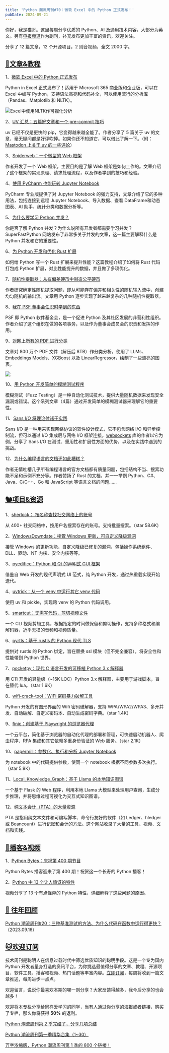 ```yaml
---
title: 'Python 潮流周刊#70：微软 Excel 中的 Python 正式发布！'
pubDate: 2024-09-21
---
```


你好，我是猫哥。这里每周分享优质的 Python、AI 及通用技术内容，大部分为英文。另有[电报频道](https://t.me/pythontrendingweekly)作为副刊，补充发布更加丰富的资讯，欢迎关注。

分享了 12 篇文章，12 个开源项目，2 则音视频，全文 2000 字。

## [🦄文章&教程](https://xiaobot.net/p/python_weekly)

1、[微软 Excel 中的 Python 正式发布](https://techcommunity.microsoft.com/t5/excel-blog/python-in-excel-available-now/ba-p/4240212)

Python in Excel 正式发布了！适用于 Microsoft 365 商业版和企业版，可以在 Excel 中编写 Python，支持语法高亮和代码补全，可以使用流行的分析库（Pandas、Matplotlib 和 NLTK）。

![Excel中使用NLTK作可视化分析](https://img.pythoncat.top/Python_in_Excel.png)

2、[UV 汇总：五篇好文章和一个 pre-commit 技巧](https://micro.webology.dev/2024/09/19/uv-roundup-five.html)

uv 已经不仅是更快的 pip，它变得越来越全能了。作者分享了 5 篇关于 uv 的文章，毫无疑问都是好评吹捧。如果你还不知道它，可以借此了解一下。（附：[Mastodon 上关于 uv 的一些评论](https://simonwillison.net/2024/Sep/8/uv-under-discussion-on-mastodon/)）

3、[Spiderweb：一个微型的 Web 框架](https://itsthejoker.github.io/spiderweb-the-tiny-web-framework)

作者开发了一个 Web 框架，主要目的是了解 Web 框架是如何工作的。文章介绍了这个框架的实现原理、请求处理流程，以及作者学到的技巧和经验。

4、[使用 PyCharm 也能玩转 Jupyter Notebook](https://blog.jetbrains.com/pycharm/2024/09/7-ways-to-use-jupyter-notebooks-inside-pycharm/)

PyCharm 专业版提供了对 Jupyter Notebook 的强力支持，文章介绍了它的多种用法，包括连接到远程 Jupyter Notebook、导入数据、查看 DataFrame和动态图表、AI 助手、统计分类和数据分析等。

5、[为什么要学习 Python 并发？](https://superfastpython.com/why-learn-python-concurrency/)

你是否了解 Python 并发？为什么说所有开发者都需要学习并发？SuperFastPython 网站发布了非常多关于并发的文章，这一篇主要解释什么是 Python 并发和它的重要性。

6、[为 Python 开发和优化 Rust 扩展](https://pythonspeed.com/articles/intro-rust-python-extensions/)

如何给 Python 写一个 Rust 扩展来提升性能？这篇教程介绍了如何将 Rust 代码打包成 Python 扩展，对比性能提升的数据，并且做了多项优化。

7、[随机性提取器：从有偏差硬币中制造公平硬币](https://bytepawn.com/randomness-extractors-making-fair-coins-out-of-biased-coins.html)

作者研究确定性随机提取问题，即从可能存在偏差和相关性的随机输入流中，创建均匀随机的输出流。文章用 Python 逐步实现了越来越复杂的几种随机性提取器。

8、[我在 PSF 董事会任职时学到的东西](https://simonwillison.net/2024/Sep/18/board-of-the-python-software-foundation/)

PSF 即 Python 软件基金会，是一个促进 Python 及其社区发展的非营利性组织。作者介绍了这个组织在做的各项事务，以及作为董事会成员会的职责和发挥的作用。

9、[对网上所有的 PDF 进行分类](https://snats.xyz/pages/articles/classifying_a_bunch_of_pdfs.html)

文章对 800 万个 PDF 文件（解压后 8TB）作分类分析，使用了 LLMs、Embeddings Models、XGBoost 以及 LinearRegressor，绘制了一些漂亮的图表。

![](https://img.pythoncat.top/umap_visualization_6500000_samples.png)

10、[用 Python 开发简单的模糊测试程序](https://carstein.github.io/fuzzing/2020/04/18/writing-simple-fuzzer-1.html)

模糊测试（Fuzz Testing）是一种自动化测试技术，提供大量随机数据来发现安全漏洞或错误。这个系列文章（4篇）通过开发简单的模糊测试器来理解它的重要性。

11、[Sans I/O 将理论付诸于实践](https://fractalideas.com/blog/sans-io-when-rubber-meets-road/)

Sans I/O 是一种用来实现网络协议的软件设计模式，它不包含网络 I/O 和异步控制流，但可以通过 I/O 集成层与网络 I/O 框架连接。[websockets](https://github.com/python-websockets/websockets) 库的作者以它为例，分享了 Sans I/O 在测试、重用性和扩展性方面的优势，以及在实践中遇到的挑战。

12、[为什么编程语言的文档还如此糟糕？](https://walnut356.github.io/posts/language-documentation/)

作者无情吐槽几乎所有编程语言的官方文档都有质量问题，包括结构不当、搜索功能不足和示例不充分等。作者赞扬了 Rust 的文档，并一一举例 Python、C#、Java、C/C++、Go 和 JavaScript 等语言文档的问题……

## [🐿️项目&资源](https://xiaobot.net/p/python_weekly)

1、[sherlock： 按名称查找社交网络上的账号](https://github.com/sherlock-project/sherlock)

从 400+ 社交网络中，按用户名搜索存在的账号。支持批量搜索。（star 58.6K）

2、[WindowsDowndate：接管 Windows 更新，可自定义降级漏洞](https://github.com/SafeBreach-Labs/WindowsDowndate)

接管 Windows 的更新功能，自定义降级已修复的漏洞，包括操作系统组件、DLL、驱动、NT 内核、安全内核等等。

3、[pyedifice：Python 和 Qt 的声明式 GUI 框架](https://github.com/pyedifice/pyedifice)

借鉴自 Web 开发的现代声明式 UI 范式，纯 Python 开发，通过热重载实现开始迭代。

4、[uvtrick：从一个 venv 中运行其它 venv 代码](https://github.com/koaning/uvtrick)

使用 uv 和 pickle，实现跨 venv 的 Python 代码调用。

5、[smartcut：无需写代码，剪切视频文件](https://github.com/skeskinen/smartcut)

一个 CLI 视频剪辑工具，根据指定的时间做保留和剪切操作，支持多种格式和编解码器，近乎无损的音频和视频质量。

6、[pyrtls：基于 rustls 的 Python 现代 TLS](https://github.com/djc/pyrtls)

提供对 rustls 的 Python 绑定，旨在替换 ssl 模块（但不完全兼容），将安全性和性能带到 Python 世界。

7、[pocketpy：现代 C 语言开发的可移植 Python 3.x 解释器](https://github.com/pocketpy/pocketpy)

用 C11 开发的轻量级（~15K LOC）Python 3.x 解释器，主要用于游戏脚本，旨在替代 lua。（star 1.6K）

8、[wifi-crack-tool：WiFi 密码暴力破解工具](https://github.com/baihengaead/wifi-crack-tool)

Python 开发的有图形界面的 Wifi 密码破解器，支持 WPA/WPA2/WPA3、多开并发、自动破解、自定义密码本、自动生成密码字典。（star 1.4K）

9、[finic：创建基于 Playwright 的浏览器代理](https://github.com/finic-ai/finic)

一个云平台，简化基于浏览器的自动化代理的部署和管理，可快速启动机器人、爬虫程序、RPA 集成和其它依赖多重身份验证的 Web 服务。（star 2.1K）

10、[papermill：参数化、执行和分析 Jupyter Notebook](https://github.com/nteract/papermill)

为 notebook 中的代码提供参数，使同一个 notebook 根据不同参数多次执行。（star 5.9K）

11、[Local_Knowledge_Graph：基于 Llama 的本地知识图谱](https://github.com/punnerud/Local_Knowledge_Graph)

一个基于 Flask 的 Web 程序，利用本地 Llama 大模型来处理用户查询，生成分步推理，并将思维过程可视化为交互式知识图谱。

12、[纯文本会计（PTA）的大量资源](https://plaintextaccounting.org/)

PTA 是指用纯文本文件和可编写脚本、命令行友好的软件（如 Ledger、hledger 或 Beancount）进行记账和会计的方法。这个网站收录了大量的工具、视频、文档和实践。

## [🐢播客&视频](https://xiaobot.net/p/python_weekly)

1、[Python Bytes：庆祝第 400 期节目](https://pythonbytes.fm/episodes/show/400/celebrating-episode-400)

Python Bytes 播客迎来了第 400 期！祝贺这一个长寿的 Python 播客！

2、[Python 中 13 个让人惊讶的特性](https://www.youtube.com/watch?v=eufjIfVOm8s)

视频分享了 13 个有点怪异的 Python 特性，详细解释了这些问题的原因。

## [🐧 往年回顾](https://xiaobot.net/p/python_weekly)

[Python 潮流周刊#20：三种基准测试的方法、为什么代码在函数中运行得更快？](https://pythoncat.top/posts/2023-09-16-weekly)（2023.09.16）

## [🐱欢迎订阅](https://xiaobot.net/p/python_weekly)

技术周刊是聪明人在信息过载时代中筛选优质知识的聪明手段。这是一个专为国内 Python 开发者量身打造的资讯平台，为你挑选最值得分享的文章、教程、开源项目、软件工具、播客和视频、热门话题等丰富内容。[立即订阅](https://xiaobot.net/p/python_weekly)，每周将收到一篇文章推送，每周进步一点点。

欢迎留言，说说你最喜欢本期的哪一则分享？大家反馈得越多，我今后分享的也会越多！

欢迎将[本专栏](https://xiaobot.net/p/python_weekly)分享给同样爱学习的同学，当有人通过你分享的海报或者链接，购买了专栏，那么你将获得 **50%** 的返利。

[Python 潮流周刊第 2 季完结了，分享几项总结](https://pythoncat.top/posts/2024-07-14-iweekly)

[Python 潮流周刊第一季精华合集（1~30）](https://pythoncat.top/posts/2023-12-11-weekly)

[万字浓缩版，Python 潮流周刊第 1 季的 800 个链接！](https://xiaobot.net/post/78c3d645-86fa-4bd8-8eac-46fb192a339e)